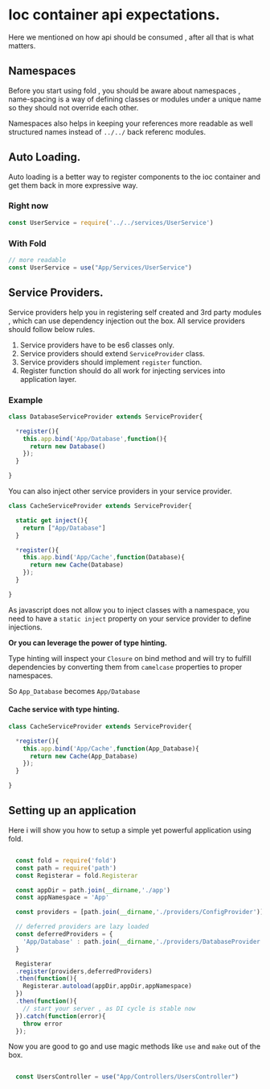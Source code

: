 # Ioc container api expectations.

Here we mentioned on how api should be consumed , after all that is what matters.

## Namespaces

Before you start using fold , you should be aware about namespaces , name-spacing is a way of defining classes or modules under a unique name so they should not override each other.

Namespaces also helps in keeping your references more readable as well structured names instead of `../../` back referenc modules.

## Auto Loading.

Auto loading is a better way to register components to the ioc container and get them back
in more expressive way.

### Right now
```javascript
const UserService = require('../../services/UserService')
```

### With Fold
```javascript
// more readable
const UserService = use("App/Services/UserService")
```

## Service Providers.

Service providers help you in registering self created and 3rd party modules , which can use dependency injection out the box.
All service providers should follow below rules.

1. Service providers have to be es6 classes only.
2. Service providers should extend `ServiceProvider` class.
3. Service providers should implement `register` function.
4. Register function should do all work for injecting services into application layer.

### Example

```javascript
class DatabaseServiceProvider extends ServiceProvider{

  *register(){
    this.app.bind('App/Database',function(){
      return new Database()
    });
  }

}
```

You can also inject other service providers in your service provider.

```javascript
class CacheServiceProvider extends ServiceProvider{

  static get inject(){
    return ["App/Database"]
  }

  *register(){
    this.app.bind('App/Cache',function(Database){
      return new Cache(Database)
    });
  }

}
```

As javascript does not allow you to inject classes with a namespace, you need to have a `static inject` property on your service provider to define injections.

**Or you can leverage the power of type hinting.**

Type hinting will inspect your `Closure` on bind method and will try to fulfill dependencies by converting them from `camelcase` properties to proper namespaces.

So `App_Database` becomes `App/Database`

#### Cache service with type hinting.

```javascript
class CacheServiceProvider extends ServiceProvider{

  *register(){
    this.app.bind('App/Cache',function(App_Database){
      return new Cache(App_Database)
    });
  }

}
```

## Setting up an application

Here i will show you how to setup a simple yet powerful application using fold.

```javascript

  const fold = require('fold')
  const path = require('path')
  const Registerar = fold.Registerar

  const appDir = path.join(__dirname,'./app')
  const appNamespace = 'App'

  const providers = [path.join(__dirname,'./providers/ConfigProvider')]

  // deferred providers are lazy loaded
  const deferredProviders = {
    'App/Database' : path.join(__dirname,'./providers/DatabaseProvider')
  }

  Registerar
  .register(providers,deferredProviders)
  .then(function(){
    Registerar.autoload(appDir,appDir,appNamespace)
  })
  .then(function(){
    // start your server , as DI cycle is stable now
  }).catch(function(error){
    throw error
  });
```

Now you are good to go and use magic methods like `use` and `make` out of the box.

```javascript

  const UsersController = use("App/Controllers/UsersController")

```
